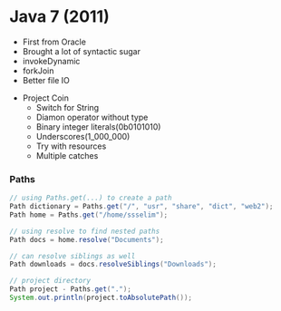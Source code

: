 # Java 7 (2011)

- First from Oracle
- Brought a lot of syntactic sugar
- invokeDynamic
- forkJoin
- Better file IO

* Project Coin
  - Switch for String
  - Diamon operator without type
  - Binary integer literals(0b0101010)
  - Underscores(1_000_000)
  - Try with resources
  - Multiple catches


### Paths

```java
// using Paths.get(...) to create a path
Path dictionary = Paths.get("/", "usr", "share", "dict", "web2");
Path home = Paths.get("/home/ssselim");

// using resolve to find nested paths
Path docs = home.resolve("Documents");

// can resolve siblings as well
Path downloads = docs.resolveSiblings("Downloads");

// project directory
Path project - Paths.get(".");
System.out.println(project.toAbsolutePath());
```

